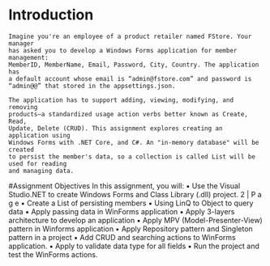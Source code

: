 # Introduction
    Imagine you're an employee of a product retailer named FStore. Your manager
    has asked you to develop a Windows Forms application for member management:
    MemberID, MemberName, Email, Password, City, Country. The application has
    a default account whose email is “admin@fstore.com” and password is
    “admin@@” that stored in the appsettings.json.
    
    The application has to support adding, viewing, modifying, and removing
    products—a standardized usage action verbs better known as Create, Read,
    Update, Delete (CRUD). This assignment explores creating an application using
    Windows Forms with .NET Core, and C#. An "in-memory database" will be created
    to persist the member's data, so a collection is called List will be used for reading
    and managing data.

#Assignment Objectives
    In this assignment, you will:
    ▪ Use the Visual Studio.NET to create Windows Forms and Class Library (.dll)
    project.
    2 | P a g e
    ▪ Create a List of persisting members
    ▪ Using LinQ to Object to query data
    ▪ Apply passing data in WinForms application
    ▪ Apply 3-layers architecture to develop an application
    ▪ Apply MPV (Model-Presenter-View) pattern in Winforms application
    ▪ Apply Repository pattern and Singleton pattern in a project
    ▪ Add CRUD and searching actions to WinForms application.
    ▪ Apply to validate data type for all fields
    ▪ Run the project and test the WinForms actions.
